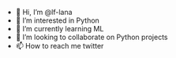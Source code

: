 - 👋 Hi, I’m @lf-lana
- 👀 I’m interested in Python
- 🌱 I’m currently learning ML
- 💞️ I’m looking to collaborate on Python projects
- 📫 How to reach me twitter

<!---
lf-lana/lf-lana is a ✨ special ✨ repository because its `README.md` (this file) appears on your GitHub profile.
You can click the Preview link to take a look at your changes.
--->
